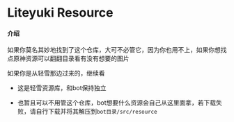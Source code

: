 # Liteyuki Resource

#### 介绍
如果你莫名其妙地找到了这个仓库，大可不必管它，因为你也用不上，如果你想找点原神资源可以翻翻目录看有没有想要的图片

如果你是从轻雪那边过来的，继续看
- 这是轻雪资源库，和bot保持独立

- 也暂且可以不用管这个仓库，bot想要什么资源会自己从这里面拿，若下载失败，请自行下载并将其解压到```bot目录/src/resource```